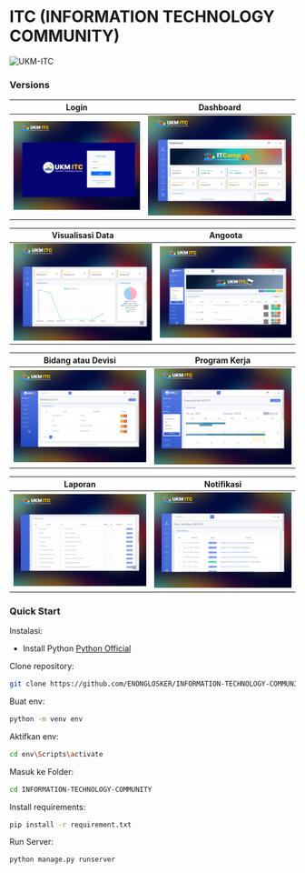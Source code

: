 # ITC (INFORMATION TECHNOLOGY COMMUNITY)
![UKM-ITC](https://github.com/ENONGLOSKER/INFORMATION-TECHNOLOGY-COMMUNITY/blob/master/STATIC/img/IMG/ITC.png?raw=true)

### Versions

| Login                                                                                                       | Dashboard                                                                                                               |
| ------------------------------------------------------------------------------------------------------------------ | ------------------------------------------------------------------------------------------------------------------------- |
| ![UKM-ITC](https://github.com/ENONGLOSKER/INFORMATION-TECHNOLOGY-COMMUNITY/blob/master/STATIC/img/IMG/Frame%2019.png) | ![UKM-ITC](https://github.com/ENONGLOSKER/INFORMATION-TECHNOLOGY-COMMUNITY/blob/master/STATIC/img/IMG/Frame%2020.png)|

| Visualisasi Data                                                                                                       | Angoota                                                                                                               |
| ------------------------------------------------------------------------------------------------------------------ | ------------------------------------------------------------------------------------------------------------------------- |
| ![UKM-ITC](https://github.com/ENONGLOSKER/INFORMATION-TECHNOLOGY-COMMUNITY/blob/master/STATIC/img/IMG/Frame%2021.png) | ![UKM-ITC](https://github.com/ENONGLOSKER/INFORMATION-TECHNOLOGY-COMMUNITY/blob/master/STATIC/img/IMG/Frame%2022.png)|

| Bidang atau Devisi                                                                                                       | Program Kerja                                                                                                               |
| ------------------------------------------------------------------------------------------------------------------ | ------------------------------------------------------------------------------------------------------------------------- |
| ![UKM-ITC](https://github.com/ENONGLOSKER/INFORMATION-TECHNOLOGY-COMMUNITY/blob/master/STATIC/img/IMG/Frame%2023.png) | ![UKM-ITC](https://github.com/ENONGLOSKER/INFORMATION-TECHNOLOGY-COMMUNITY/blob/master/STATIC/img/IMG/Frame%2024.png)|

| Laporan                                                                                                       | Notifikasi                                                                                                               |
| ------------------------------------------------------------------------------------------------------------------ | ------------------------------------------------------------------------------------------------------------------------- |
| ![UKM-ITC](https://github.com/ENONGLOSKER/INFORMATION-TECHNOLOGY-COMMUNITY/blob/master/STATIC/img/IMG/Frame%2025.png) | ![UKM-ITC](https://github.com/ENONGLOSKER/INFORMATION-TECHNOLOGY-COMMUNITY/blob/master/STATIC/img/IMG/Frame%2026.png)|


### Quick Start

Instalasi:

- Install Python 
  [Python Official](https://www.python.org/)

Clone repository:
```bash
git clone https://github.com/ENONGLOSKER/INFORMATION-TECHNOLOGY-COMMUNITY.git
```
Buat env:
```bash
python -m venv env
```
Aktifkan env:
```bash
cd env\Scripts\activate
```
Masuk ke Folder:
```bash
cd INFORMATION-TECHNOLOGY-COMMUNITY
```
Install requirements:
```bash
pip install -r requirement.txt
```
Run Server:
```bash
python manage.py runserver
```
